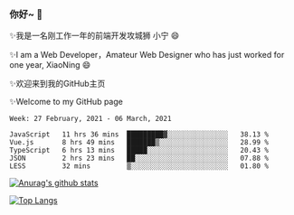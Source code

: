 ### 你好~  👋

✨我是一名刚工作一年的前端开发攻城狮 小宁 😄

✨I am a Web Developer，Amateur Web Designer who has just worked for one year, XiaoNing 😄

✨欢迎来到我的GitHub主页

✨Welcome to my GitHub page
<!--
**7148505/7148505** is a ✨ _special_ ✨ repository because its `README.md` (this file) appears on your GitHub profile.

Here are some ideas to get you started:

- 🔭 I’m currently working on ...
- 🌱 I’m currently learning ...
- 👯 I’m looking to collaborate on ...
- 🤔 I’m looking for help with ...
- 💬 Ask me about ...
- 📫 How to reach me: ...
- 😄 Pronouns: ...
- ⚡ Fun fact: ...
-->

<!--START_SECTION:waka-->
```text
Week: 27 February, 2021 - 06 March, 2021

JavaScript   11 hrs 36 mins  █████████▓░░░░░░░░░░░░░░░   38.13 % 
Vue.js       8 hrs 49 mins   ███████▒░░░░░░░░░░░░░░░░░   28.99 % 
TypeScript   6 hrs 13 mins   █████░░░░░░░░░░░░░░░░░░░░   20.43 % 
JSON         2 hrs 23 mins   ██░░░░░░░░░░░░░░░░░░░░░░░   07.88 % 
LESS         32 mins         ▒░░░░░░░░░░░░░░░░░░░░░░░░   01.80 % 
```
<!--END_SECTION:waka-->

[![Anurag's github stats](https://github-readme-stats.vercel.app/api?username=littleCareless)](https://github.com/anuraghazra/github-readme-stats)

[![Top Langs](https://github-readme-stats.vercel.app/api/top-langs/?username=littleCareless&layout=compact)](https://github.com/anuraghazra/github-readme-stats)
